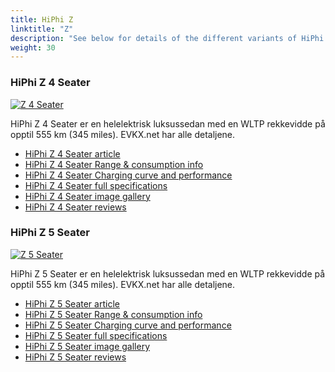 ```yaml
---
title: HiPhi Z
linktitle: "Z"
description: "See below for details of the different variants of HiPhi Z"
weight: 30
---
```

### HiPhi Z 4 Seater

<a href="/models/hiphi/z/z_4_seater/"><img src="https://media.evkx.net/multimedia/models/hiphi/z/z_4_seater/main_1_st.jpg" class="img-fluid" alt="Z 4 Seater" ></a>

HiPhi Z 4 Seater er en helelektrisk luksussedan med en WLTP rekkevidde på opptil 555 km (345 miles). EVKX.net har alle detaljene. 

- [HiPhi Z 4 Seater article](/models/hiphi/z/z_4_seater/)
- [HiPhi Z 4 Seater Range & consumption info](/models/hiphi/z/z_4_seater/rangeandconsumption)
- [HiPhi Z 4 Seater Charging curve and performance](/models/hiphi/z/z_4_seater/chargingcurve)
- [HiPhi Z 4 Seater full specifications](/models/hiphi/z/z_4_seater/specifications)
- [HiPhi Z 4 Seater image gallery](/models/hiphi/z/z_4_seater/gallery)
- [HiPhi Z 4 Seater reviews](/models/hiphi/z/z_4_seater/reviews)

### HiPhi Z 5 Seater

<a href="/models/hiphi/z/z_5_seater/"><img src="https://media.evkx.net/multimedia/models/hiphi/z/z_5_seater/main_1_st.jpg" class="img-fluid" alt="Z 5 Seater" ></a>

HiPhi Z 5 Seater er en helelektrisk luksussedan med en WLTP rekkevidde på opptil 555 km (345 miles). EVKX.net har alle detaljene. 

- [HiPhi Z 5 Seater article](/models/hiphi/z/z_5_seater/)
- [HiPhi Z 5 Seater Range & consumption info](/models/hiphi/z/z_5_seater/rangeandconsumption)
- [HiPhi Z 5 Seater Charging curve and performance](/models/hiphi/z/z_5_seater/chargingcurve)
- [HiPhi Z 5 Seater full specifications](/models/hiphi/z/z_5_seater/specifications)
- [HiPhi Z 5 Seater image gallery](/models/hiphi/z/z_5_seater/gallery)
- [HiPhi Z 5 Seater reviews](/models/hiphi/z/z_5_seater/reviews)

